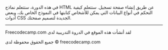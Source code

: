 في هذه الدورة، ستتعلم نماذج HTML عن طريق إنشاء صفحة تسجيل. ستتعلم كيفية التحكم في أنواع البيانات التي يمكن للأشخاص كتابتها في النموذج الخاص بك، وبعض أدوات CSS الجديدة لتصميم صفحتك.


----------------------------------------------------
Freecodecamp.com لقد أنشأت هذه الموقع في الدروة التدريبية لدى 

جميع الحقوق محفوظة لدى 
© freecodecamp.com